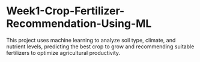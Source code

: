 # Week1-Crop-Fertilizer-Recommendation-Using-ML
This project uses machine learning to analyze soil type, climate, and nutrient levels, predicting the best crop to grow and recommending suitable fertilizers to optimize agricultural productivity.
